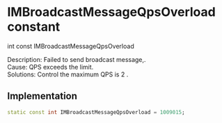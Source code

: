 


# IMBroadcastMessageQpsOverload constant







int const IMBroadcastMessageQpsOverload
  




<p>Description: Failed to send broadcast message,. <br>Cause: QPS exceeds the limit. <br>Solutions: Control the maximum QPS is 2 .</p>



## Implementation

```dart
static const int IMBroadcastMessageQpsOverload = 1009015;
```







